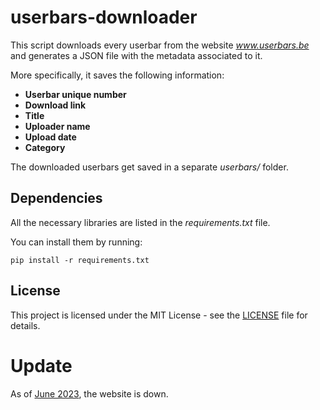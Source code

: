 # userbars-downloader
 
This script downloads every userbar from the website *www.userbars.be* and generates a JSON file with the metadata associated to it.

More specifically, it saves the following information:
- **Userbar unique number**
- **Download link**
- **Title**
- **Uploader name**
- **Upload date**
- **Category**

The downloaded userbars get saved in a separate *userbars/* folder.

## Dependencies

All the necessary libraries are listed in the *requirements.txt* file.

You can install them by running:

```
pip install -r requirements.txt
```

## License

This project is licensed under the MIT License - see the [LICENSE](https://github.com/giovanni-cutri/userbars-downloader/blob/main/LICENSE) file for details.


# Update
As of [June 2023](https://cohost.org/andrewelmore/post/1668013-r-i-p-userbars-be), the website is down.
